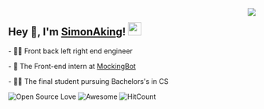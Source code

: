 <img align="right" src="https://github-readme-stats.vercel.app/api?username=Tomotoes&show_icons=true&hide_border=true&icon_color=586069&title_color=a0a9af">
<h2>  Hey 👋, I'm <a href="https://tomotoes.com" target="_blank">SimonAking</a>! <img src="https://user-images.githubusercontent.com/5679180/79618120-0daffb80-80be-11ea-819e-d2b0fa904d07.gif" width="27px"></h2>
<p>- 👨‍💻 Front back left right end engineer </p>
<p>- 🎯 The Front-end intern at <a href="https://mockingbot.com" target="_blank">MockingBot</a> </p>
<p>- 👨‍🎓 The final student pursuing Bachelors's in CS </p>

![Open Source Love](https://badges.frapsoft.com/os/v2/open-source.svg?v=103)
![Awesome](https://cdn.rawgit.com/sindresorhus/awesome/d7305f38d29fed78fa85652e3a63e154dd8e8829/media/badge.svg)
![HitCount](http://hits.dwyl.com/Tomotoes/Tomotoes/Tomotoes.svg)
